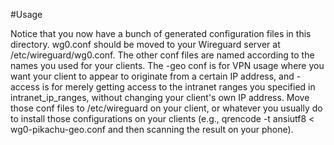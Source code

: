 #Usage

Notice that you now have a bunch of generated configuration files in this directory. wg0.conf should be moved to your Wireguard server at /etc/wireguard/wg0.conf. The other conf files are named according to the names you used for your clients. The -geo conf is for VPN usage where you want your client to appear to originate from a certain IP address, and -access is for merely getting access to the intranet ranges you specified in intranet_ip_ranges, without changing your client's own IP address. Move those conf files to /etc/wireguard on your client, or whatever you usually do to install those configurations on your clients (e.g., qrencode -t ansiutf8 < wg0-pikachu-geo.conf and then scanning the result on your phone).
